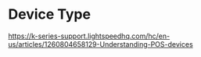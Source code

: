 Device Type
===============
https://k-series-support.lightspeedhq.com/hc/en-us/articles/1260804658129-Understanding-POS-devices
